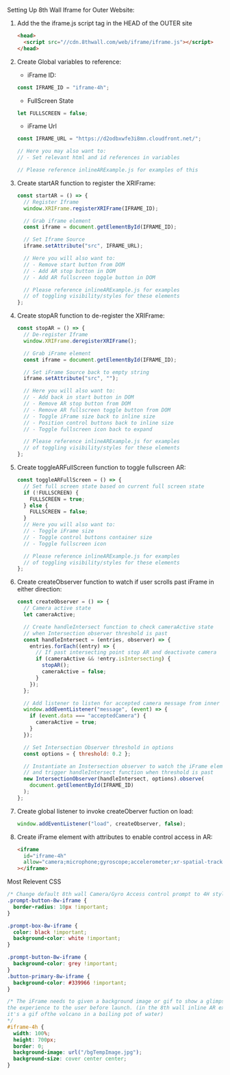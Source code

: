 Setting Up 8th Wall Iframe for Outer Website:

1.  Add the the iframe.js script tag in the HEAD of the OUTER site

    ```html
    <head>
      <script src="//cdn.8thwall.com/web/iframe/iframe.js"></script>
    </head>
    ```

2.  Create Global variables to reference:

    - iFrame ID:

    ```js
    const IFRAME_ID = "iframe-4h";
    ```

    - FullScreen State

    ```js
    let FULLSCREEN = false;
    ```

    - iFrame Url

    ```js
    const IFRAME_URL = "https://d2odbxwfe3i8mn.cloudfront.net/";
    ```

    ```js
    // Here you may also want to:
    // - Set relevant html and id references in variables

    // Please reference inlineARExample.js for examples of this
    ```

3.  Create startAR function to register the XRIFrame:

    ```js
    const startAR = () => {
      // Register Iframe
      window.XRIFrame.registerXRIFrame(IFRAME_ID);

      // Grab iframe element
      const iframe = document.getElementById(IFRAME_ID);

      // Set Iframe Source
      iframe.setAttribute("src", IFRAME_URL);

      // Here you will also want to:
      // - Remove start button from DOM
      // - Add AR stop button in DOM
      // - Add AR fullscreen toggle button in DOM

      // Please reference inlineARExample.js for examples
      // of toggling visibility/styles for these elements
    };
    ```

4.  Create stopAR function to de-register the XRIFrame:

    ```js
    const stopAR = () => {
      // De-register Iframe
      window.XRIFrame.deregisterXRIFrame();

      // Grab iFrame element
      const iframe = document.getElementById(IFRAME_ID);

      // Set iFrame Source back to empty string
      iframe.setAttribute("src", "");

      // Here you will also want to:
      // - Add back in start button in DOM
      // - Remove AR stop button from DOM
      // - Remove AR fullscreen toggle button from DOM
      // - Toggle iFrame size back to inline size
      // - Position control buttons back to inline size
      // - Toggle fullscreen icon back to expand

      // Please reference inlineARExample.js for examples
      // of toggling visibility/styles for these elements
    };
    ```

5.  Create toggleARFullScreen function to toggle fullscreen AR:

    ```js
    const toggleARFullScreen = () => {
      // Set full screen state based on current full screen state
      if (!FULLSCREEN) {
        FULLSCREEN = true;
      } else {
        FULLSCREEN = false;
      }
      // Here you will also want to:
      // - Toggle iFrame size
      // - Toggle control buttons container size
      // - Toggle fullscreen icon

      // Please reference inlineARExample.js for examples
      // of toggling visibility/styles for these elements
    };
    ```

6.  Create createObserver function to watch if user scrolls past iFrame in either direction:

    ```js
    const createObserver = () => {
      // Camera active state
      let cameraActive;

      // Create handleIntersect function to check cameraActive state
      // when Intersection observer threshold is past
      const handleIntersect = (entries, observer) => {
        entries.forEach((entry) => {
          // If past intersecting point stop AR and deactivate camera
          if (cameraActive && !entry.isIntersecting) {
            stopAR();
            cameraActive = false;
          }
        });
      };

      // Add listener to listen for accepted camera message from inner iFrame
      window.addEventListener("message", (event) => {
        if (event.data === "acceptedCamera") {
          cameraActive = true;
        }
      });

      // Set Intersection Observer threshold in options
      const options = { threshold: 0.2 };

      // Instantiate an Instersection observer to watch the iFrame element
      // and trigger handleIntersect function when threshold is past
      new IntersectionObserver(handleIntersect, options).observe(
        document.getElementById(IFRAME_ID)
      );
    };
    ```

7.  Create global listener to invoke createOberver fuction on load:

    ```js
    window.addEventListener("load", createObserver, false);
    ```

8.  Create iFrame element with attributes to enable control access in AR:

    ```html
    <iframe
      id="iframe-4h"
      allow="camera;microphone;gyroscope;accelerometer;xr-spatial-tracking;"
    ></iframe>
    ```

Most Relevent CSS

```css
/* Change default 8th wall Camera/Gyro Access control prompt to 4H stylings */
.prompt-button-8w-iframe {
  border-radius: 10px !important;
}

.prompt-box-8w-iframe {
  color: black !important;
  background-color: white !important;
}

.prompt-button-8w-iframe {
  background-color: grey !important;
}
.button-primary-8w-iframe {
  background-color: #339966 !important;
}

/* The iFrame needs to given a background image or gif to show a glimpse of 
the experience to the user before launch. (in the 8th wall inline AR example
it's a gif ofthe volcano in a boiling pot of water)
*/
#iframe-4h {
  width: 100%;
  height: 700px;
  border: 0;
  background-image: url("/bgTempImage.jpg");
  background-size: cover center center;
}
```
